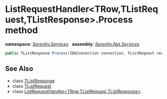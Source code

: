 # ListRequestHandler&lt;TRow,TListRequest,TListResponse&gt;.Process method
**namespace:** *[Serenity.Services](../../README.md#serenity.services-namespace)*   **assembly**: *[Serenity.Net.Services](../../README.md)*

```csharp
public TListResponse Process(IDbConnection connection, TListRequest request)
```

## See Also

* class [TListResponse](../Serenity.Net.Services/../ListRequestHandler-3.TListResponse.md)
* class [TListRequest](../Serenity.Net.Services/../ListRequestHandler-3.TListRequest.md)
* class [ListRequestHandler&lt;TRow,TListRequest,TListResponse&gt;](../ListRequestHandler-3.md)